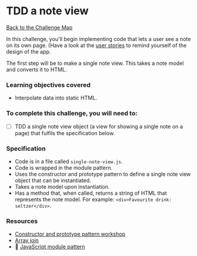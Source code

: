 # TDD a note view

[Back to the Challenge Map](00_challenge_track.md)

In this challenge, you'll begin implementing code that lets a user see a note on its own page. (Have a look at the [user stories](notes_app_user_stories.md) to remind yourself of the design of the app.

The first step will be to make a single note view.  This takes a note model and converts it to HTML.

### Learning objectives covered

- Interpolate data into static HTML.

### To complete this challenge, you will need to:

- [ ] TDD a single note view object (a view for showing a single note on a page) that fulfils the specification below.

### Specification

- Code is in a file called `single-note-view.js`.
- Code is wrapped in the module pattern.
- Uses the constructor and prototype pattern to define a single note view object that can be instantiated.
- Takes a note model upon instantiation.
- Has a method that, when called, returns a string of HTML that represents the note model.  For example: `<div>Favourite drink: seltzer</div>`.

### Resources

- [Constructor and prototype pattern workshop](https://github.com/maryrosecook/constructor-and-prototype-pattern-workshop)
- [Array join](https://developer.mozilla.org/en/docs/Web/JavaScript/Reference/Global_Objects/Array/join)
- :pill: [JavaScript module pattern](https://github.com/makersacademy/course/blob/master/pills/javascript_module_pattern.md)
